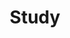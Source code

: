 ---
layout: project
title: "Study"
description: "강의를 정리하거나 공부를 기록해요"
header-img: "img/blogbg.jpg"
category: project1
---